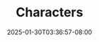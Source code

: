---
date: "2025-01-30T03:36:57-08:00"
draft: false
title: Characters
params:
  subtitle1: メインキャラクター
  characters:
    - name: "山田 太郎"
      link: "characters/character_taro"
      image: "images/chara_taro.png"
      alt: "山田太郎"
      description: "熱血漢の主人公パイロット"
    - name: "鈴木 花子"
      link: "characters/character_hanako"
      image: "images/placeholder_chara.png"
      alt: "キャラクター名２"
      description: "冷静沈着なオペレーター"
    - name: "田中 一郎"
      link: "characters/character_ichiro"
      image: "images/placeholder_chara.png"
      alt: "キャラクター名２"
      description: "ライバル、エースパイロット"
---